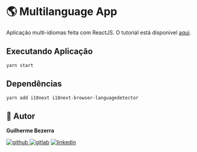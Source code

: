 # :earth_americas: Multilanguage App

Aplicação multi-idiomas feita com ReactJS. O tutorial está disponivel [aqui](https://www.youtube.com/watch?v=5p9EMWwieyo).

## Executando Aplicação

```Shell
yarn start
```

## Dependências

```Shell
yarn add i18next i18next-browser-languagedetector
```

## :bust_in_silhouette: Autor

**Guilherme Bezerra**

[![github](http://ap.imagensbrasil.org/images/2018/12/10/github-logo-1.png) ](http://www.github.com/gbdsantos)
[![gitlab](http://ap.imagensbrasil.org/images/2018/12/10/gitlab-32.png)](https://gitlab.com/gbdsantos1)
[![linkedin](http://ap.imagensbrasil.org/images/2018/12/10/linkedin-1.png)](https://www.linkedin.com/in/gbdsantos/)
